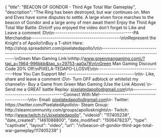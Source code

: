 {
    "title": "BEACON OF GONDOR - Third Age Total War Gameplay",
    "description": "The Ring has been destroyed, but war continues on.  Men and Elves have some disputes to settle.  A large elven force marches to the beacon of Gondor and a large army of men await them!  Enjoy the Third Age Total War Battle :D\n\nIf you enjoyed the video don't forget to Like and Leave a comment :D\n\n-----------------------------------------PA Merchandise----------------------------------------------\n\nRepresent the Knight's of Apollo!\nBuy a T-shirt Here: http:\/\/shop.spreadshirt.com\/pixelatedapollo\/\n\n---------------------------------------------------------------------------------------------------------------\nGreen Man Gaming Link:\nhttp:\/\/www.greenmangaming.com\/?tap_a=1964-996bbb&tap_s=29753-aa0a78\n\nGreen Man Gaming Discount Code 20% Off:\nPIXELA-TEDAPO-LLOSVE\n\n----------------------------------How You Can Support Me! -----------------------------------\n\n- Like, share and leave a comment :D\n- Turn OFF adblock or whitelist my channel\n- Buy a Game from Green Man Gaming (Use the Link Above) \n- Send me a GREAT battle Replay: pixelatedapollo@gmail.com\n\n------------------------------------------Connect With Me!-----------------------------------------\n\n- Email: pixelatedapollo@gmail.com\n- Twitter: https:\/\/twitter.com\/PixelatedApollo\n- Steam Group:  http:\/\/steamcommunity.com\/groups\/apollosknights\n- Twitch: http:\/\/www.twitch.tv\/pixelatedapollo",
    "videoid": "117405238",
    "date_created": "1461088800",
    "date_modified": "1506478237",
    "type": "captivate",
    "layout": "video",
    "url": "\/v\/beacon-of-gondor-third-age-total-war-gameplay\/117405238"
}